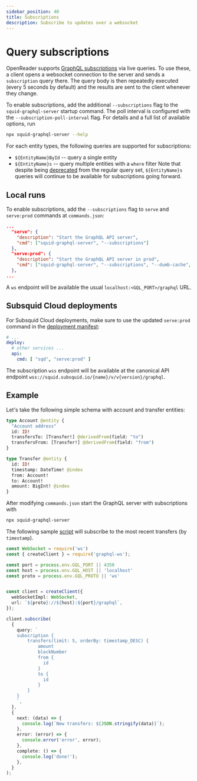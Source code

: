 ```yaml
---
sidebar_position: 40
title: Subscriptions
description: Subscribe to updates over a websocket
---
```


# Query subscriptions

OpenReader supports [GraphQL subscriptions](https://www.apollographql.com/docs/react/data/subscriptions/) via live queries. To use these, a client opens a websocket connection to the server and sends a `subscription` query there. The query body is then repeatedly executed (every 5 seconds by default) and the results are sent to the client whenever they change.

To enable subscriptions, add the additional `--subscriptions` flag to the `squid-graphql-server` startup command. The poll interval is configured with the `--subscription-poll-interval` flag. For details and a full list of available options, run
```bash
npx squid-graphql-server --help
```

For each entity types, the following queries are supported for subscriptions:
- `${EntityName}ById` -- query a single entity
- `${EntityName}s` -- query multiple entities with a `where` filter
Note that despite being [deprecated](/sdk/resources/graphql-server/overview/#supported-queries) from the regular query set, `${EntityName}s` queries will continue to be available for subscriptions going forward.

## Local runs

To enable subscriptions, add the `--subscriptions` flag to `serve` and `serve:prod` commands at `commands.json`:
```json title="commands.json"
...
  "serve": {
    "description": "Start the GraphQL API server",
    "cmd": ["squid-graphql-server", "--subscriptions"]
  },
  "serve:prod": {
    "description": "Start the GraphQL API server in prod",
    "cmd": ["squid-graphql-server", "--subscriptions", "--dumb-cache", "in-memory"]
  },
...
```
A `ws` endpoint will be available the usual `localhost:<GQL_PORT>/graphql` URL.

## Subsquid Cloud deployments

For Subsquid Cloud deployments, make sure to use the updated `serve:prod` command in the [deployment manifest](/cloud/reference/manifest/#deploy):

```yaml title="squid.yaml"
# ...
deploy:
  # other services ...
  api:
    cmd: [ "sqd", "serve:prod" ]
```
The subscription `wss` endpoint will be available at the canonical API endpoint `wss://squid.subsquid.io/{name}/v/v{version}/graphql`.

## Example

Let's take the following simple schema with account and transfer entities:

```graphql file=schema.graphql
type Account @entity {
  "Account address"
  id: ID!
  transfersTo: [Transfer!] @derivedFrom(field: "to")
  transfersFrom: [Transfer!] @derivedFrom(field: "from")
}

type Transfer @entity {
  id: ID!
  timestamp: DateTime! @index
  from: Account!
  to: Account!
  amount: BigInt! @index
}
```

After modifying `commands.json` start the GraphQL server with subscriptions with
```bash
npx squid-graphql-server
```

The following sample [script](https://github.com/subsquid/squid-substrate-template/blob/main/scripts/sub-client.js) will subscribe to the most recent transfers (by `timestamp`).

```typescript
const WebSocket = require('ws')
const { createClient } = require('graphql-ws');

const port = process.env.GQL_PORT || 4350
const host = process.env.GQL_HOST || 'localhost'
const proto = process.env.GQL_PROTO || 'ws'


const client = createClient({
  webSocketImpl: WebSocket,
  url: `${proto}://${host}:${port}/graphql`,
});

client.subscribe(
  {
    query: `
    subscription {
        transfers(limit: 5, orderBy: timestamp_DESC) {
            amount
            blockNumber
            from {
              id
            }
            to {
              id
            }
        }
    }  
    `,
  },
  {
    next: (data) => {
      console.log(`New transfers: ${JSON.stringify(data)}`);
    },
    error: (error) => {
      console.error('error', error);
    },
    complete: () => {
      console.log('done!');
    },
  }
);
```
